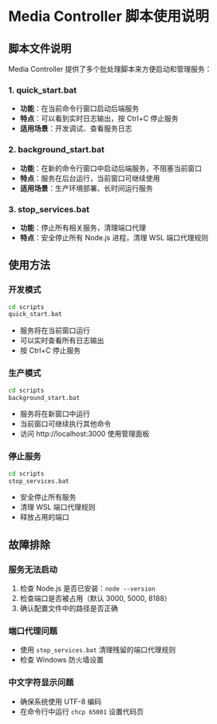 # Media Controller 脚本使用说明

## 脚本文件说明

Media Controller 提供了多个批处理脚本来方便启动和管理服务：

### 1. quick_start.bat
- **功能**：在当前命令行窗口启动后端服务
- **特点**：可以看到实时日志输出，按 Ctrl+C 停止服务
- **适用场景**：开发调试、查看服务日志

### 2. background_start.bat
- **功能**：在新的命令行窗口中启动后端服务，不阻塞当前窗口
- **特点**：服务在后台运行，当前窗口可继续使用
- **适用场景**：生产环境部署、长时间运行服务

### 3. stop_services.bat
- **功能**：停止所有相关服务，清理端口代理
- **特点**：安全停止所有 Node.js 进程，清理 WSL 端口代理规则

## 使用方法

### 开发模式
```bash
cd scripts
quick_start.bat
```
- 服务将在当前窗口运行
- 可以实时查看所有日志输出
- 按 Ctrl+C 停止服务

### 生产模式
```bash
cd scripts
background_start.bat
```
- 服务将在新窗口中运行
- 当前窗口可继续执行其他命令
- 访问 http://localhost:3000 使用管理面板

### 停止服务
```bash
cd scripts
stop_services.bat
```
- 安全停止所有服务
- 清理 WSL 端口代理规则
- 释放占用的端口

## 故障排除

### 服务无法启动
1. 检查 Node.js 是否已安装：`node --version`
2. 检查端口是否被占用（默认 3000, 5000, 8188）
3. 确认配置文件中的路径是否正确

### 端口代理问题
- 使用 `stop_services.bat` 清理残留的端口代理规则
- 检查 Windows 防火墙设置

### 中文字符显示问题
- 确保系统使用 UTF-8 编码
- 在命令行中运行 `chcp 65001` 设置代码页